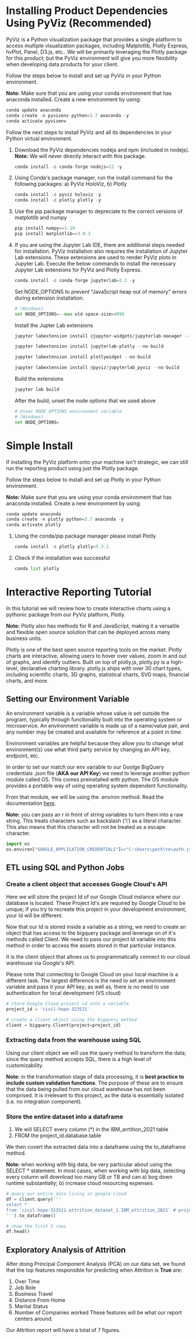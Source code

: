 # Installing Product Dependencies Using PyViz (Recommended)
 PyViz is a Python visualization package that provides a single platform to access multiple visualization packages, including Matplotlib, Plotly Express, hvPlot, Panel, D3.js, etc.. We will be primarily leveraging the Plotly package for this product; but the PyViz environment will give you more flexibility when developing data products for your client.

Follow the steps below to install and set up PyViz in your Python environment.

**Note:** Make sure that you are using your conda environment that has anaconda installed. Create a new environment by using:

```python
conda update anaconda
conda create -n pyvizenv python=3.7 anaconda -y
conda activate pyvizenv
```
Follow the next steps to install PyViz and all its dependencies in your Python virtual environment.

1. Download the PyViz dependencies nodejs and npm (included in nodejs). **Note:** We will never directly interact with this package.
    ```python
    conda install -c conda-forge nodejs=12 -y
    ```

2. Using Conda's package manager, run the install command for the following packages: a) PyViz HoloViz, b) Plotly

    ```python
    conda install -c pyviz holoviz -y
    conda install -c plotly plotly -y

    ```
3. Use the pip package manager to depreciate to the correct versions of matplotlib and numpy
    ```python
    pip install numpy==1.19
    pip install matplotlib==3.0.3
    ```
4. If you are using the Jupyter Lab IDE, there are additional steps needed for installation. PyViz installation also requires the installation of Jupyter Lab extensions. These extensions are used to render PyViz plots in Jupyter Lab. Execute the below commands to install the necessary Jupyter Lab extensions for PyViz and Plotly Express.

    ```python
    conda install -c conda-forge jupyterlab=2.2 -y
    ```
    Set NODE_OPTIONS to prevent "JavaScript heap out of memory" errors during extension installation:
    ```python
    # (Windows)
    set NODE_OPTIONS=--max-old-space-size=4096
    ```
    Install the Jupter Lab extensions
    ```python
    jupyter labextension install @jupyter-widgets/jupyterlab-manager --no-build

    jupyter labextension install jupyterlab-plotly --no-build

    jupyter labextension install plotlywidget --no-build

    jupyter labextension install @pyviz/jupyterlab_pyviz --no-build
    ```
    Build the extensions
    ```python
    jupyter lab build
    ```
    After the build, unset the node options that we used above
    ```python
    # Unset NODE_OPTIONS environment variable
    # (Windows)
    set NODE_OPTIONS=
    ```
# Simple Install
If installing the PyViz platform onto your machine isn't strategic, we can still run the reporting product using just the Plotly package.

Follow the steps below to install and set up Plotly in your Python environment.

**Note:** Make sure that you are using your conda environment that has anaconda installed. Create a new environment by using:

```python
conda update anaconda
conda create -n plotly python=3.7 anaconda -y
conda activate plotly
```
1. Using the conda/pip package manager please install Plotly
    ``` python
    conda install -c plotly plotly=5.3.1
    ```
2. Check if the installation was successful 
    ```python
    conda list plotly
    ```
# Interactive Reporting Tutorial
In this tutorial we will review how to create interactive charts using a pythonic package from our PyViz platform, Plotly. 

**Note:** Plotly also has methods for R and JavaScript, making it a versatile and flexible open source solution that can be deployed across many business units.

Plotly is one of the best open source reporting tools on the market. Plotly charts are interactive, allowing users to hover over values, zoom in and out of graphs, and identify outliers. Built on top of plotly.js, plotly.py is a high-level, declarative charting library. plotly.js ships with over 30 chart types, including scientific charts, 3D graphs, statistical charts, SVG maps, financial charts, and more.

## Setting our Environment Variable
An environment variable is a variable whose value is set outside the program, typically through functionality built into the operating system or microservice. An environment variable is made up of a name/value pair, and any number may be created and available for reference at a point in time.

Environment variables are helpful because they allow you to change what environment(s) use what third party service by changing an API key, endpoint, etc.

In order to set our match our env variable to our Goolge BigQuery credentials .json file (**AKA our API Key**) we need to leverage another python module called OS. This comes preinstalled with python. The OS module provides a portable way of using operating system dependent functionality.

From that module, we will be using the .environ method. Read the documentation [here](https://docs.python.org/3/library/os.html#module-os).

**Note:** you can pass an r in front of string variables to turn them into a raw string. This treats characters such as backslash (‘\’) as a literal character. This also means that this character will not be treated as a escape character.

```python
import os
os.environ["GOOGLE_APPLICATION_CREDENTIALS"]=r"C:\Users\path\to\auth.json"
```
## ETL using SQL and Python Jobs
### Create a client object that accesses Google Cloud's API
Here we will store the project Id of our Google Cloud instance where our database is located. These Project Id's are required by Google Cloud to be unique; if you try to recreate this project in your development environment, your Id will be different.

Now that our Id is stored inside a variable as a string, we need to create an object that has access to the bigquery package and leverage on of it's methods called Client. We need to pass our project Id variable into this method in order to access the assets stored in that particular instance.

It is the client object that allows us to programmatically connect to our cloud warehouse via Google's API.

Please note that connecting to Google Cloud on your local machine is a different task. The largest difference is the need to set an environment variable and pass it your API key; as well as, there is no need to use authentication for local development (VS cloud)
```python
# store Google Cloud project id into a variable
project_id = 'civil-hope-323521'

# create a client object using the bigquery method
client = bigquery.Client(project=project_id)
```
### Extracting data from the warehouse using SQL
Using our client object we will use the query method to transform the data; since the query method accepts SQL, there is a high level of customizability.

**Note:** in the transformation stage of data processing, it is **best practice to include custom validation functions**. The purpose of these are to ensure that the data being pulled from our cloud warehouse has not been comprised. It is irrelevant to this project, as the data is essentially isolated (i.e. no integration component).

### Store the entire dataset into a dataframe
1. We will SELECT every column (*) in the IBM_arrtition_2021 table
2. FROM the project_id.database.table 

We then covert the extracted data into a dataframe using the to_dataframe method.

**Note:** when working with big data, be very particular about using the SELECT * statement. In most cases, when working with big data, selecting every column will download too many GB or TB and can a) bog down runtime substantially; b) increase cloud resourcing expenses. 

```python
# query our entire data living in google cloud
df = client.query('''
select * 
from `civil-hope-323521.attrition_dataset_1.IBM_attrition_2021` # project_id.database.table
''').to_dataframe()

# show the first 5 rows
df.head()
```
## Exploratory Analysis of Attrition
After doing Principal Component Analysis (PCA) on our data set, we found that the top features responsible for predicting when Attrition is **True** are: 
1. Over Time 
2. Job Role
3. Business Travel
4. Distance From Home
5. Marital Status
6. Number of Companies worked
These features will be what our report centers around.

Our Attrition report will have a total of 7 figures.